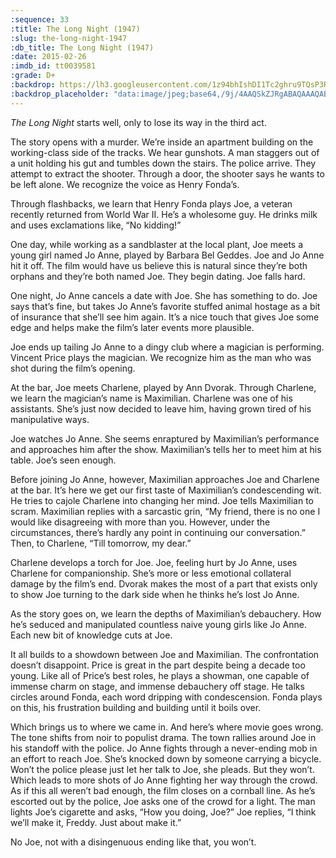 ```yaml
---
:sequence: 33
:title: The Long Night (1947)
:slug: the-long-night-1947
:db_title: The Long Night (1947)
:date: 2015-02-26
:imdb_id: tt0039581
:grade: D+
:backdrop: https://lh3.googleusercontent.com/1z94bhIshDI1Tc2ghru9TQsP3Rlkldgghd_kcdE3wbwlvd-S4iAJ8AlaheqztYZeF3xgAG3xYgis=w1000-l75-rj
:backdrop_placeholder: "data:image/jpeg;base64,/9j/4AAQSkZJRgABAQAAAQABAAD/2wCEACgcHiMeGSgjISMtKygwPGRBPDc3PHtYXUlkkYCZlo+AjIqgtObDoKrarYqMyP/L2u71////m8H////6/+b9//gBKy0tMCkwajU1auyZgJns7Ozs7Ozs7Ozs7Ozs7Ozs7Ozs7Ozs7Ozs7Ozs7Ozs7Ozs7Ozs7Ozs7Ozs7Ozs7Ozs7P/AABEIAAsAFAMBIgACEQEDEQH/xAAYAAACAwAAAAAAAAAAAAAAAAADBAABAv/EAB8QAAICAgEFAAAAAAAAAAAAAAECABEDEjETISJRYf/EABQBAQAAAAAAAAAAAAAAAAAAAAD/xAAUEQEAAAAAAAAAAAAAAAAAAAAA/9oADAMBAAIRAxEAPwAznH01xhvPWuIhlxlVYsRZa4I5XLqNu3E1kJ1v5AW0Yk0pklWfckD/2Q=="
---
```

_The Long Night_ starts well, only to lose its way in the third act.

The story opens with a murder. We’re inside an apartment building on the working-class side of the tracks. We hear gunshots. A man staggers out of a unit holding his gut and tumbles down the stairs. The police arrive. They attempt to extract the shooter. Through a door, the shooter says he wants to be left alone. We recognize the voice as Henry Fonda’s.

Through flashbacks, we learn that Henry Fonda plays Joe, a veteran recently returned from World War II. He’s a wholesome guy. He drinks milk and uses exclamations like, “No kidding!”

One day, while working as a sandblaster at the local plant, Joe meets a young girl named Jo Anne, played by Barbara Bel Geddes. Joe and Jo Anne hit it off. The film would have us believe this is natural since they’re both orphans and they’re both named Joe. They begin dating. Joe falls hard.

One night, Jo Anne cancels a date with Joe. She has something to do. Joe says that’s fine, but takes Jo Anne’s favorite stuffed animal hostage as a bit of insurance that she’ll see him again. It’s a nice touch that gives Joe some edge and helps make the film’s later events more plausible.

Joe ends up tailing Jo Anne to a dingy club where a magician is performing. Vincent Price plays the magician. We recognize him as the man who was shot during the film’s opening.

At the bar, Joe meets Charlene, played by Ann Dvorak. Through Charlene, we learn the magician’s name is Maximilian. Charlene was one of his assistants. She’s just now decided to leave him, having grown tired of his manipulative ways.

Joe watches Jo Anne. She seems enraptured by Maximilian’s performance and approaches him after the show. Maximilian’s tells her to meet him at his table. Joe’s seen enough.

Before joining Jo Anne, however, Maximilian approaches Joe and Charlene at the bar. It’s here we get our first taste of Maximilian’s condescending wit. He tries to cajole Charlene into changing her mind. Joe tells Maximilian to scram. Maximilian replies with a sarcastic grin, “My friend, there is no one I would like disagreeing with more than you. However, under the circumstances, there’s hardly any point in continuing our conversation.” Then, to Charlene, “Till tomorrow, my dear.”

Charlene develops a torch for Joe. Joe, feeling hurt by Jo Anne, uses Charlene for companionship. She’s more or less emotional collateral damage by the film’s end. Dvorak makes the most of a part that exists only to show Joe turning to the dark side when he thinks he’s lost Jo Anne.

As the story goes on, we learn the depths of Maximilian’s debauchery. How he’s seduced and manipulated countless naive young girls like Jo Anne. Each new bit of knowledge cuts at Joe.

It all builds to a showdown between Joe and Maximilian. The confrontation doesn’t disappoint. Price is great in the part despite being a decade too young. Like all of Price’s best roles, he plays a showman, one capable of immense charm on stage, and immense debauchery off stage. He talks circles around Fonda, each word dripping with condescension. Fonda plays on this, his frustration building and building until it boils over.

Which brings us to where we came in. And here’s where movie goes wrong. The tone shifts from noir to populist drama. The town rallies around Joe in his standoff with the police. Jo Anne fights through a never-ending mob in an effort to reach Joe. She’s knocked down by someone carrying a bicycle. Won’t the police please just let her talk to Joe, she pleads. But they won’t. Which leads to more shots of Jo Anne fighting her way through the crowd. As if this all weren’t bad enough, the film closes on a cornball line. As he’s escorted out by the police, Joe asks one of the crowd for a light. The man lights Joe’s cigarette and asks, “How you doing, Joe?” Joe replies, “I think we’ll make it, Freddy. Just about make it.”

No Joe, not with a disingenuous ending like that, you won’t.

